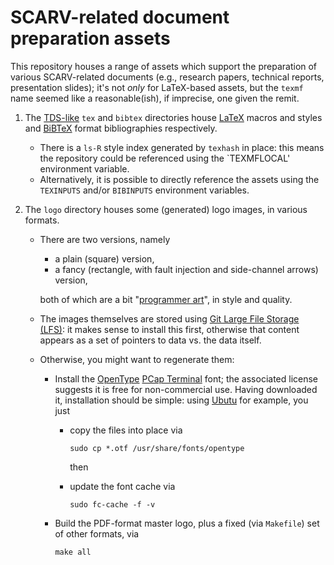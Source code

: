 # SCARV-related document preparation assets

This repository houses a range of assets which support the preparation of
various SCARV-related documents (e.g., research papers, technical reports, 
presentation slides); it's not *only* for LaTeX-based assets, but the
`texmf`
name seemed like a reasonable(ish), if imprecise, one given the remit.

1. The
   [TDS-like](http://ctan.org/pkg/tds)
      `tex`
   and
   `bibtex`
   directories house 
   [LaTeX](http://www.latex-project.org)
   macros and styles 
   and 
   [BiBTeX](http://www.bibtex.org) 
   format bibliographies
   respectively.

   - There is a
     `ls-R`
     style index generated by
     `texhash`
     in place: this means the repository could be referenced 
     using the
     `TEXMFLOCAL'
     environment variable.
   - Alternatively, it is possible to directly reference the assets 
     using the
     `TEXINPUTS`
     and/or
     `BIBINPUTS`
     environment variables.

2. The
   `logo`
   directory houses some (generated) logo images, in various formats.  
   
   - There are two versions, namely

     - a plain (square) version,
     - a fancy (rectangle, with fault injection and side-channel arrows) version,

     both of which are a bit
     "[programmer art](http://en.wikipedia.org/wiki/Programmer_art)",
     in style and quality.

   - The images themselves are stored using
     [Git Large File Storage (LFS)](http://git-lfs.github.com/):
     it makes sense to install this first, otherwise that content appears
     as a set of pointers to data vs. the data itself.
   
   - Otherwise, you might want to regenerate them:
   
     - Install the
       [OpenType](http://en.wikipedia.org/wiki/OpenType) [PCap Terminal](http://www.pixelsagas.com/?download=pcap-terminal)
       font; the associated license suggests it is free for non-commercial 
       use.  Having downloaded it, installation should be simple: using
       [Ubutu](http://www.ubuntu.com)
       for example, you just
     
       - copy the files into place
         via 
     
         ```
         sudo cp *.otf /usr/share/fonts/opentype
         ```
     
         then
       - update the font cache 
         via
         ```
         sudo fc-cache -f -v
         ```
     
     - Build the PDF-format master logo, plus a fixed (via `Makefile`) set 
       of other formats,
       via
     
       ```
       make all
       ```
